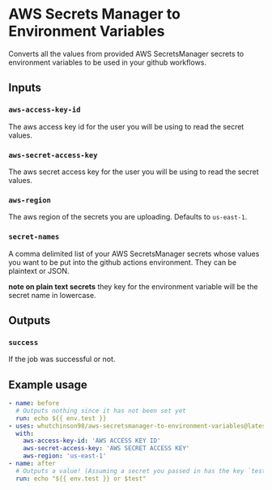# AWS Secrets Manager to Environment Variables

Converts all the values from provided AWS SecretsManager secrets to environment
variables to be used in your github workflows.

## Inputs

### `aws-access-key-id`

The aws access key id for the user you will be using to read the secret values.

### `aws-secret-access-key`

The aws secret access key for the user you will be using to read the secret values.

### `aws-region`

The aws region of the secrets you are uploading. Defaults to `us-east-1`.

### `secret-names`

A comma delimited list of your AWS SecretsManager secrets whose values you want
to be put into the github actions environment. They can be plaintext or JSON.


**note on plain text secrets** they key for the environment variable will be
the secret name in lowercase.

## Outputs

### `success`

If the job was successful or not.

## Example usage

```yaml
- name: before
  # Outputs nothing since it has not been set yet
  run: echo ${{ env.test }}
- uses: whutchinson98/aws-secretsmanager-to-environment-variables@latest
  with:
    aws-access-key-id: 'AWS ACCESS KEY ID'
    aws-secret-access-key: 'AWS SECRET ACCESS KEY'
    aws-region: 'us-east-1'
- name: after
  # Outputs a value! (Assuming a secret you passed in has the key `test`)
  run: echo "${{ env.test }} or $test"
```
